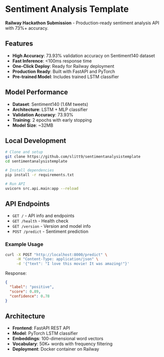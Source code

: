 # Sentiment Analysis Template 

**Railway Hackathon Submission** - Production-ready sentiment analysis API with 73%+ accuracy.


## Features

- **High Accuracy**: 73.93% validation accuracy on Sentiment140 dataset
- **Fast Inference**: <100ms response time
- **One-Click Deploy**: Ready for Railway deployment
- **Production Ready**: Built with FastAPI and PyTorch
- **Pre-trained Model**: Includes trained LSTM classifier



## Model Performance

- **Dataset**: Sentiment140 (1.6M tweets)
- **Architecture**: LSTM + MLP classifier
- **Validation Accuracy**: 73.93%
- **Training**: 2 epochs with early stopping
- **Model Size**: ~32MB

## Local Development

```bash
# Clone and setup
git clone https://github.com/slitt9/sentimentanalysistemplate
cd sentimentanalysistemplate

# Install dependencies
pip install -r requirements.txt

# Run API
uvicorn src.api.main:app --reload
```

## API Endpoints

- `GET /` - API info and endpoints
- `GET /health` - Health check
- `GET /version` - Version and model info
- `POST /predict` - Sentiment prediction

### Example Usage

```bash
curl -X POST "http://localhost:8000/predict" \
     -H "Content-Type: application/json" \
     -d '{"text": "I love this movie! It was amazing!"}'
```

Response:
```json
{
  "label": "positive",
  "score": 0.89,
  "confidence": 0.78
}
```

## Architecture

- **Frontend**: FastAPI REST API
- **Model**: PyTorch LSTM classifier
- **Embeddings**: 100-dimensional word vectors
- **Vocabulary**: 50K+ words with frequency filtering
- **Deployment**: Docker container on Railway

